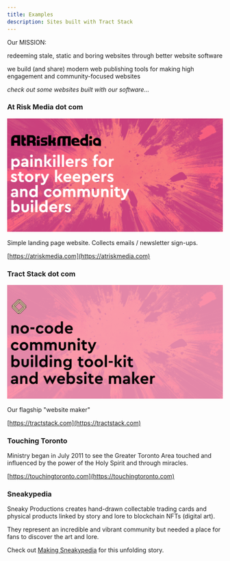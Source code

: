 ```yaml
---
title: Examples
description: Sites built with Tract Stack
---
```


Our MISSION:

redeeming stale, static and boring websites through better website software

we build (and share) modern web publishing tools for making high engagement and community-focused websites

_check out some websites built with our software..._

### At Risk Media dot com

![At Risk Media dot com](../../../assets/atriskmedia-og.png)

Simple landing page website. Collects emails / newsletter sign-ups.

[https://atriskmedia.com](https://atriskmedia.com)

### Tract Stack dot com

![Tract Stack dot com](../../../assets/tractstack-og.png)

Our flagship "website maker"

[https://tractstack.com](https://tractstack.com)

### Touching Toronto

Ministry began in July 2011 to see the Greater Toronto Area touched and influenced by the power of the Holy Spirit and through miracles.

[https://touchingtoronto.com](https://touchingtoronto.com)

### Sneakypedia

Sneaky Productions creates hand-drawn collectable trading cards and physical products linked by story and lore to blockchain NFTs (digital art).

They represent an incredible and vibrant community but needed a place for fans to discover the art and lore.

Check out [Making Sneakypedia](/examples/sneakypedia) for this unfolding story.
